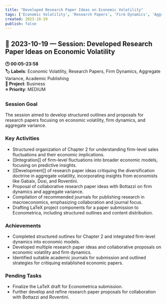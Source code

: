 ```yaml
---
title: "Developed Research Paper Ideas on Economic Volatility"
tags: ['Economic Volatility', 'Research Papers', 'Firm Dynamics', 'Aggregate Variance', 'Academic Publishing']
created: 2023-10-19
publish: false
---
```


## 📅 2023-10-19 — Session: Developed Research Paper Ideas on Economic Volatility

**🕒 00:05–23:58**  
**🏷️ Labels**: Economic Volatility, Research Papers, Firm Dynamics, Aggregate Variance, Academic Publishing  
**📂 Project**: Business  
**⭐ Priority**: MEDIUM  


### Session Goal
The session aimed to develop structured outlines and proposals for research papers focusing on economic volatility, firm dynamics, and aggregate variance.

### Key Activities
- Structured organization of Chapter 2 for understanding firm-level sales fluctuations and their economic implications.
- [[Integration]] of firm-level fluctuations into broader economic models, focusing on predictive insights.
- [[Development]] of research paper ideas critiquing the diversification doctrine in aggregate volatility, incorporating insights from economists like Gabaix, Dosi, and Roventini.
- Proposal of collaborative research paper ideas with Bottazzi on firm dynamics and aggregate variance.
- Compilation of recommended journals for publishing research in macroeconomics, emphasizing collaboration and journal focus.
- Drafting LaTeX project components for a paper submission to Econometrica, including structured outlines and content distribution.

### Achievements
- Completed structured outlines for Chapter 2 and integrated firm-level dynamics into economic models.
- Developed multiple research paper ideas and collaborative proposals on economic volatility and firm dynamics.
- Identified suitable academic journals for submission and outlined strategies for critiquing established economic papers.

### Pending Tasks
- Finalize the LaTeX draft for Econometrica submission.
- Further develop and refine research paper proposals for collaboration with Bottazzi and Roventini.
